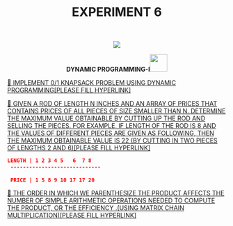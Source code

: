<h1 align="center">EXPERIMENT 6</h1>
<!-- PROJECT LOGO -->
<br />
<p align="center">
  <a href="https://github.com/DHANOLA/CLASS-NOTIX/edit/root/SEMESTER%203/DESIGN%20AND%20ANALYSIS%20OF%20ALGORITHMS%20LAB/EXPERIMENT%206">
    <img src="https://media.giphy.com/media/3o85xxHriUi8INnaco/giphy.gif" >
  </a>

  

  <p align="center">
  <b>  DYNAMIC PROGRAMMING-I<img src="https://media.giphy.com/media/Z1Exz24FbX3Ko/giphy.gif" width="40" height="40" /></b>
    <br />
   
  </p>
</p>



   <a href="" style="color: ">💖 IMPLEMENT 0/1 KNAPSACK PROBLEM USING DYNAMIC PROGRAMMING[PLEASE FILL HYPERLINK]</a><br />


<a href="" style="color: ">💖 GIVEN A ROD OF LENGTH N INCHES AND AN ARRAY OF PRICES THAT CONTAINS PRICES OF ALL PIECES OF SIZE SMALLER THAN N. DETERMINE THE MAXIMUM VALUE OBTAINABLE BY CUTTING UP THE ROD AND SELLING THE PIECES. FOR EXAMPLE, IF LENGTH OF THE ROD IS 8 AND THE VALUES OF DIFFERENT
PIECES ARE GIVEN AS FOLLOWING, THEN THE MAXIMUM OBTAINABLE VALUE IS 22 (BY CUTTING IN TWO PIECES OF LENGTHS 2 AND 6)[PLEASE FILL HYPERLINK]</a><br /> 
```json
LENGTH | 1 2 3 4 5   6  7 8
 -----------------------------
 
 PRICE | 1 5 8 9 10 17 17 20
```
<a href="" style="color: ">💖 THE ORDER IN WHICH WE PARENTHESIZE THE PRODUCT AFFECTS THE NUMBER OF SIMPLE ARITHMETIC OPERATIONS NEEDED TO COMPUTE THE PRODUCT, OR THE EFFICIENCY .(USING MATRIX CHAIN MULTIPLICATION)[PLEASE FILL HYPERLINK]</a><br />




